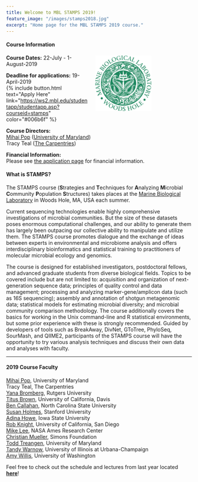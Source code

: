 ```yaml
---
title: Welcome to MBL STAMPS 2019!
feature_image: "/images/stamps2018.jpg"
excerpt: "Home page for the MBL STAMPS 2019 course."
---
```


<a href="https://www.mbl.edu/"><img src="/images/MBL-logo.jpg" style="float: right; height: 150px; padding-right: 90px; padding-top: 25px; margin: 20px"></a>

#### Course Information
**Course Dates:** 22-July - 1-August-2019

**Deadline for applications:** 19-April-2019  
{% include button.html text="Apply Here" link="https://ws2.mbl.edu/studentapp/studentapp.asp?courseid=stamps" color="#006b6f" %}  

**Course Directors:**  
[Mihai Pop](http://www.cbcb.umd.edu/~mpop/) ([University of Maryland](https://www.umd.edu/))  
Tracy Teal ([The Carpentries](https://carpentries.org/))  

**Financial Information:**  
Please see [the application page](https://ws2.mbl.edu/studentapp/studentapp.asp?courseid=stamps) for financial information.  

#### What is STAMPS?
The STAMPS course (**S**trategies and **T**echniques for **A**nalyzing **M**icrobial **C**ommunity **P**opulation **S**tructures) takes places at the [Marine Biological Laboratory](https://www.mbl.edu/) in Woods Hole, MA, USA each summer.  

Current sequencing technologies enable highly comprehensive investigations of microbial communities. But the size of these datasets poses enormous computational challenges, and our ability to generate them has largely been outpacing our collective ability to manipulate and utilize them. The STAMPS course promotes dialogue and the exchange of ideas between experts in environmental and microbiome analysis and offers interdisciplinary bioinformatics and statistical training to practitioners of molecular microbial ecology and genomics.  

The course is designed for established investigators, postdoctoral fellows, and advanced graduate students from diverse biological fields. Topics to be covered include but are not limited to: acquisition and organization of next-generation sequence data; principles of quality control and data management; processing and analyzing marker-gene/amplicon data (such as 16S sequencing); assembly and annotation of shotgun metagenomic data; statistical models for estimating microbial diversity; and microbial community comparison methodology. The course additionally covers the basics for working in the Unix command-line and R statistical environments, but some prior experience with these is strongly recommended. Guided by developers of tools such as BreakAway, DivNet, GToTree, PhyloSeq, SourMash, and QIIME2, participants of the STAMPS course will have the opportunity to try various analysis techniques and discuss their own data and analyses with faculty.

---

#### 2019 Course Faculty
[Mihai Pop](http://mpop.umiacs.io/), University of Maryland  
Tracy Teal, The Carpentries  
[Yana Bromberg](https://bromberglab.org/), Rutgers University  
[Titus Brown](http://ivory.idyll.org/lab/), University of California, Davis  
[Ben Callahan](https://callahanlab.cvm.ncsu.edu/), North Carolina State University  
[Susan Holmes](http://statweb.stanford.edu/~susan/susan_person.html), Stanford University  
[Adina Howe](www.germslab.org), Iowa State University  
[Rob Knight](https://knightlab.ucsd.edu/), University of California, San Diego  
[Mike Lee](https://astrobiomike.github.io/research/), NASA Ames Research Center  
[Christian Mueller](https://www.simonsfoundation.org/team/christian-muller/), Simons Foundation  
[Todd Treangen](https://csweb.rice.edu/todd-treangen), University of Maryland  
[Tandy Warnow](http://tandy.cs.illinois.edu/), University of Illinois at Urbana-Champaign  
[Amy Willis](http://statisticaldiversitylab.com/), University of Washington  

Feel free to check out the schedule and lectures from last year located **[here](https://github.com/mblstamps/stamps2018/wiki#schedule)**!  

